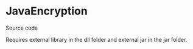# JavaEncryption
Source code

Requires external library in the dll folder and external jar in the jar folder.
